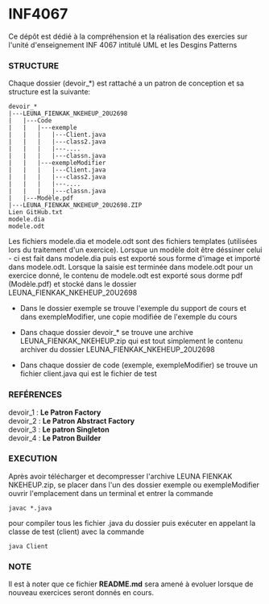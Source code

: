 # INF4067

Ce dépôt est dédié à la compréhension et la réalisation des exercies sur l'unité d'enseignement INF 4067 intitulé UML et les Desgins Patterns

### STRUCTURE

Chaque dossier (devoir_*) est rattaché a un patron de conception et sa structure est la suivante:

  ```
  devoir_*
  |---LEUNA_FIENKAK_NKEHEUP_20U2698 
  |   |---Code  
  |   |   |---exemple  
  |   |   |   |---Client.java  
  |   |   |   |---class2.java  
  |   |   |   |---....  
  |   |   |   |---classn.java  
  |   |   |---exempleModifier  
  |   |   |   |---Client.java  
  |   |   |   |---class2.java  
  |   |   |   |---....  
  |   |   |   |---classn.java  
  |   |---Modèle.pdf  
  |---LEUNA_FIENKAK_NKEHEUP_20U2698.ZIP  
  Lien GitHub.txt  
  modele.dia
  modele.odt
 ```
Les fichiers modele.dia et modele.odt sont des fichiers templates (utilisées lors du traitement d'un exercice). Lorsque un modèle doit être déssiner
celui - ci est fait dans modele.dia puis est exporté sous forme d'image et importé dans modele.odt. Lorsque la saisie est terminée dans modele.odt pour un exercice donné,
le contenu de modele.odt est exporté sous dorme pdf (Modèle.pdf) et stocké dans le dossier LEUNA_FIENKAK_NKEHEUP_20U2698

- Dans le dossier exemple se trouve l'exemple du support de cours et dans exempleModifier, une copie modifiée de l'exemple du cours

- Dans chaque dossier devoir_* se trouve une archive LEUNA_FIENKAK_NKEHEUP.zip qui est tout simplement le contenu archiver du dossier LEUNA_FIENKAK_NKEHEUP_20U2698

- Dans chaque dossier de code (exemple, exempleModifier) se trouve un fichier client.java qui est le fichier de test

### REFÉRENCES

devoir_1  : **Le Patron Factory**  
devoir_2  : **Le Patron Abstract Factory**  
devoir_3  : **Le patron Singleton**  
devoir_4  : **Le Patron Builder**  

### EXECUTION

Après avoir télécharger et decompresser l'archive LEUNA FIENKAK NKEHEUP.zip, se placer dans l'un des dossier exemple ou exempleModifier
ouvrir l'emplacement dans un terminal et entrer la commande
 ```
javac *.java
 ```
pour compiler tous les fichier .java du dossier
puis exécuter en appelant la classe de test (client) avec la commande 
```
java Client
 ```

### NOTE

Il est à noter que ce fichier **README.md** sera amené à evoluer lorsque de nouveau exercices seront donnés en cours.
